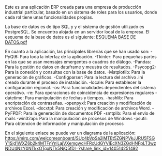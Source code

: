 Este es una aplicación ERP creada para una empresa de producción industrial partícular, basado en un sistema de roles para los usuarios, donde cada rol tiene unas funcionalidades propias.

La base de datos es de tipo SQL y y el sistema de gestión utilizado es PostgreSQL.
Se encuentra alojada en un servidor local de la empresa.
El esquema de la base de datos es el siguiente:
[ESQUEMA BASE DE DATOS.pdf](https://github.com/user-attachments/files/16575592/ESQUEMA.BASE.DE.DATOS.pdf)

En cuanto a la aplicación, las principales librerías que se han usado son:
  -PyQt6: Para toda la interfaz de la aplicación.
  -Tkinter: Para pequeñas partes en las que se usan mensajes emergentes o cuadros de diálogo.
  -Pandas: Para la gestión de datos en dataframe y meustra de resultados.
  -Psycopg2: Para la conexión y consultas con la base de datos.
  -Matplotlib: Para la generación de gráficos.
  -Configparser: Para la lectura del archivo .ini creado durante el proceso de instalación.
  -locale: Para establecer la configuración regional.
  -os: Para funcionalidades dependientes del sistema operativo.
  -re: Para operaciones de coincidencia de expresiones regulares
  -datetime: Para manipulación de fechas y tiempos.
  -hashlib: Para encriptación de contraseñas.
  -openpyxl: Para creación y modificación de archivos Excel.
  -docxtpl: Para creación y modificación de archivos Word.
  -PyFPDF: Para la generación de documentos PDF
  -smtplib: Para el envio de mails
  -win32api: Para la manipulación de procesos de Windows
  -psutil: Para obtencion de información y manipulación de procesos

En el siguiente enlace se puede ver un diagrama de la aplicación:
https://miro.com/welcomeonboard/SUc4bVpSa2lMTEt5ZGNPVkJJRU5FSGY1Sjd1WXZ6b2k4MTFnYnlLajVXemgwcHFRcUdGYVlEcXN3ZGdHNFpLT3wzNDU4NzY0NTkxOTgxNTk5NjQ5fDI=?share_link_id=140514251492
  
  
  
  
